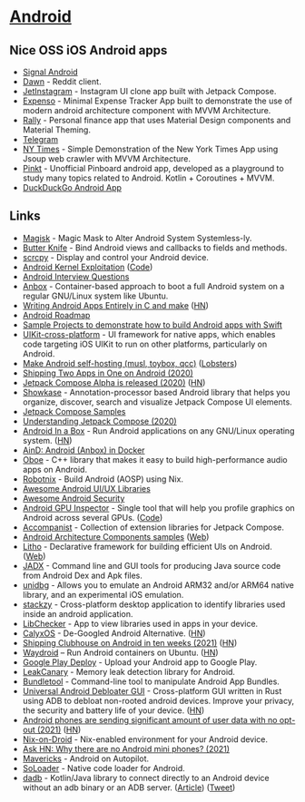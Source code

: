 # [Android](https://www.android.com/)

## Nice OSS iOS Android apps

- [Signal Android](https://github.com/signalapp/Signal-Android)
- [Dawn](https://github.com/Tunous/Dawn) - Reddit client.
- [JetInstagram](https://github.com/vipulasri/JetInstagram) - Instagram UI clone app built with Jetpack Compose.
- [Expenso](https://github.com/Spikeysanju/Expenso) - Minimal Expense Tracker App built to demonstrate the use of modern android architecture component with MVVM Architecture.
- [Rally](https://github.com/hashlin/rally) - Personal finance app that uses Material Design components and Material Theming.
- [Telegram](https://github.com/DrKLO/Telegram)
- [NY Times](https://github.com/TheCodeMonks/NYTimes-App) - Simple Demonstration of the New York Times App using Jsoup web crawler with MVVM Architecture.
- [Pinkt](https://github.com/fibelatti/pinboard-kotlin) - Unofficial Pinboard android app, developed as a playground to study many topics related to Android. Kotlin + Coroutines + MVVM.
- [DuckDuckGo Android App](https://github.com/duckduckgo/Android)

## Links

- [Magisk](https://github.com/topjohnwu/Magisk) - Magic Mask to Alter Android System Systemless-ly.
- [Butter Knife](https://github.com/JakeWharton/butterknife) - Bind Android views and callbacks to fields and methods.
- [scrcpy](https://github.com/Genymobile/scrcpy) - Display and control your Android device.
- [Android Kernel Exploitation](https://cloudfuzz.github.io/android-kernel-exploitation/) ([Code](https://github.com/cloudfuzz/android-kernel-exploitation))
- [Android Interview Questions](https://github.com/MindorksOpenSource/android-interview-questions)
- [Anbox](https://github.com/anbox/anbox) - Container-based approach to boot a full Android system on a regular GNU/Linux system like Ubuntu.
- [Writing Android Apps Entirely in C and make](https://github.com/cnlohr/rawdrawandroid) ([HN](https://news.ycombinator.com/item?id=23125857))
- [Android Roadmap](https://roadmap.sh/android)
- [Sample Projects to demonstrate how to build Android apps with Swift](https://github.com/vgorloff/swift-everywhere-samples)
- [UIKit-cross-platform](https://github.com/flowkey/UIKit-cross-platform) - UI framework for native apps, which enables code targeting iOS UIKit to run on other platforms, particularly on Android.
- [Make Android self-hosting (musl, toybox, qcc)](http://landley.net/aboriginal/about.html#selfhost) ([Lobsters](https://lobste.rs/s/mzpz9t/make_android_self_hosting))
- [Shipping Two Apps in One on Android (2020)](https://eng.snap.com/shipping_two_apps_in_one_android)
- [Jetpack Compose Alpha is released (2020)](https://android-developers.googleblog.com/2020/08/announcing-jetpack-compose-alpha.html) ([HN](https://news.ycombinator.com/item?id=24284517))
- [Showkase](https://github.com/airbnb/Showkase) - Annotation-processor based Android library that helps you organize, discover, search and visualize Jetpack Compose UI elements.
- [Jetpack Compose Samples](https://github.com/android/compose-samples)
- [Understanding Jetpack Compose (2020)](https://medium.com/androiddevelopers/understanding-jetpack-compose-part-1-of-2-ca316fe39050)
- [Android In a Box](https://anbox.io/) - Run Android applications on any GNU/Linux operating system. ([HN](https://news.ycombinator.com/item?id=24684187))
- [AinD: Android (Anbox) in Docker](https://github.com/aind-containers/aind)
- [Oboe](https://github.com/google/oboe) - C++ library that makes it easy to build high-performance audio apps on Android.
- [Robotnix](https://github.com/danielfullmer/robotnix) - Build Android (AOSP) using Nix.
- [Awesome Android UI/UX Libraries](https://github.com/wasabeef/awesome-android-ui)
- [Awesome Android Security](https://github.com/saeidshirazi/awesome-android-security)
- [Android GPU Inspector](https://gpuinspector.dev/) - Single tool that will help you profile graphics on Android across several GPUs. ([Code](https://github.com/google/agi))
- [Accompanist](https://github.com/chrisbanes/accompanist) - Collection of extension libraries for Jetpack Compose.
- [Android Architecture Components samples](https://github.com/android/architecture-components-samples) ([Web](https://developer.android.com/topic/libraries/architecture))
- [Litho](https://github.com/facebook/litho) - Declarative framework for building efficient UIs on Android. ([Web](https://fblitho.com/))
- [JADX](https://github.com/skylot/jadx) - Command line and GUI tools for producing Java source code from Android Dex and Apk files.
- [unidbg](https://github.com/zhkl0228/unidbg) - Allows you to emulate an Android ARM32 and/or ARM64 native library, and an experimental iOS emulation.
- [stackzy](https://github.com/theapache64/stackzy) - Cross-platform desktop application to identify libraries used inside an android application.
- [LibChecker](https://github.com/zhaobozhen/LibChecker) - App to view libraries used in apps in your device.
- [CalyxOS](https://calyxos.org/) - De-Googled Android Alternative. ([HN](https://news.ycombinator.com/item?id=28090024))
- [Shipping Clubhouse on Android in ten weeks (2021)](https://blog.clubhouse.com/shipping-clubhouse-on-android-in-10-weeks/) ([HN](https://news.ycombinator.com/item?id=28473894))
- [Waydroid](https://github.com/waydroid/waydroid) – Run Android containers on Ubuntu. ([HN](https://news.ycombinator.com/item?id=28616985))
- [Google Play Deploy](https://github.com/bitrise-steplib/steps-google-play-deploy) - Upload your Android app to Google Play.
- [LeakCanary](https://github.com/square/leakcanary) - Memory leak detection library for Android.
- [Bundletool](https://github.com/google/bundletool) - Command-line tool to manipulate Android App Bundles.
- [Universal Android Debloater GUI](https://github.com/0x192/universal-android-debloater) - Cross-platform GUI written in Rust using ADB to debloat non-rooted android devices. Improve your privacy, the security and battery life of your device. ([HN](https://news.ycombinator.com/item?id=29047703))
- [Android phones are sending significant amount of user data with no opt-out (2021)](https://www.scss.tcd.ie/Doug.Leith/Android_privacy_report.pdf) ([HN](https://news.ycombinator.com/item?id=28830328))
- [Nix-on-Droid](https://github.com/t184256/nix-on-droid) - Nix-enabled environment for your Android device.
- [Ask HN: Why there are no Android mini phones? (2021)](https://news.ycombinator.com/item?id=29287158)
- [Mavericks](https://github.com/airbnb/mavericks) - Android on Autopilot.
- [SoLoader](https://github.com/facebook/SoLoader) - Native code loader for Android.
- [dadb](https://github.com/mobile-dev-inc/dadb) - Kotlin/Java library to connect directly to an Android device without an adb binary or an ADB server. ([Article](https://blog.mobile.dev/our-first-open-source-project-54cd8edc452f)) ([Tweet](https://twitter.com/GergelyOrosz/status/1465363032171847681))
